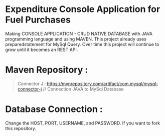 # Expenditure Console Application for Fuel Purchases
Making CONSOLE APPLICATION - CRUD NATIVE DATABASE with JAVA programming language and using MAVEN. 
This project already uses preparedstatement for MySql Query. Over time this project will continue to grow until it becomes an REST API.<br>

# Maven Repository : 
> Connector J :  https://mvnrepository.com/artifact/com.mysql/mysql-connector-j // Connection JAVA to MySql Database <br> 

# Database Connection :
Change the HOST, PORT, USERNAME, and PASSWORD. If you want to fork this repository.
